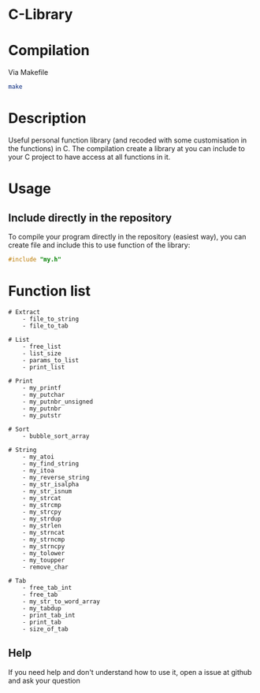 # C-Library

# Compilation

Via Makefile

```bash
make
```

# Description

Useful personal function library (and recoded with some customisation in the functions) in C.
The compilation create a library at you can include to your C project to have access at all functions in it.

# Usage
## Include directly in the repository

To compile your program directly in the repository (easiest way), you can create file and include this to use function of the library:
```c
#include "my.h"
```

# Function list
```
# Extract
    - file_to_string
    - file_to_tab

# List
    - free_list
    - list_size
    - params_to_list
    - print_list

# Print
    - my_printf
    - my_putchar
    - my_putnbr_unsigned
    - my_putnbr
    - my_putstr

# Sort
    - bubble_sort_array

# String
    - my_atoi
    - my_find_string
    - my_itoa
    - my_reverse_string
    - my_str_isalpha
    - my_str_isnum
    - my_strcat
    - my_strcmp
    - my_strcpy
    - my_strdup
    - my_strlen
    - my_strncat
    - my_strncmp
    - my_strncpy
    - my_tolower
    - my_toupper
    - remove_char

# Tab
    - free_tab_int
    - free_tab
    - my_str_to_word_array
    - my_tabdup
    - print_tab_int
    - print_tab
    - size_of_tab
``````

## Help

If you need help and don't understand how to use it, open a issue at github and ask your question
